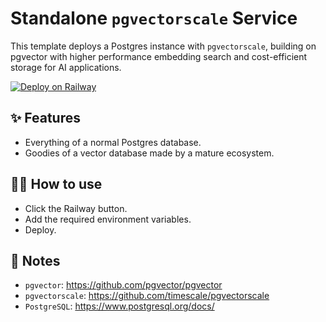 # Standalone `pgvectorscale` Service

This template deploys a Postgres instance with `pgvectorscale`, building on pgvector with higher performance embedding search and cost-efficient storage for AI applications.

[![Deploy on Railway](https://railway.app/button.svg)]()

## ✨ Features

- Everything of a normal Postgres database.
- Goodies of a vector database made by a mature ecosystem.

## 💁‍♀️ How to use

- Click the Railway button.
- Add the required environment variables.
- Deploy.

## 📝 Notes

- `pgvector`: https://github.com/pgvector/pgvector
- `pgvectorscale`: https://github.com/timescale/pgvectorscale
- `PostgreSQL`: https://www.postgresql.org/docs/